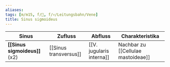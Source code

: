 ```yaml
---
aliases: 
tags: [m/m15, f/🧠, f/💀/Leitungsbahn/Vene]
title: Sinus sigmoideus
---
```

Sinus|Zufluss|Abfluss|Charakteristika
-|-|-|-
**[[Sinus sigmoideus]]** (x2)|[[Sinus transversus]]|[[V. jugularis interna]]|Nachbar zu [[Cellulae mastoideae]]
